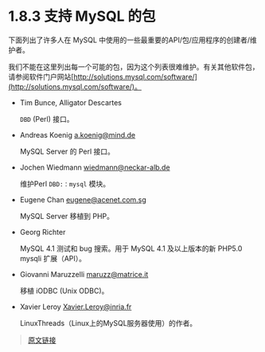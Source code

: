 # 1.8.3 支持 MySQL 的包

下面列出了许多人在 MySQL 中使用的一些最重要的API/包/应用程序的创建者/维护者。

我们不能在这里列出每一个可能的包，因为这个列表很难维护。有关其他软件包，请参阅软件门户网站[http://solutions.mysql.com/software/](http://solutions.mysql.com/software/)。

- Tim Bunce, Alligator Descartes

  `DBD` (Perl) 接口。

- Andreas Koenig <a.koenig@mind.de>

  MySQL Server 的 Perl 接口。

- Jochen Wiedmann <wiedmann@neckar-alb.de>

  维护Perl `DBD:：mysql` 模块。

- Eugene Chan <eugene@acenet.com.sg>

  MySQL Server 移植到 PHP。

- Georg Richter

  MySQL 4.1 测试和 bug 搜索。用于 MySQL 4.1 及以上版本的新 PHP5.0 mysqli 扩展（API）。

- Giovanni Maruzzelli <maruzz@matrice.it>

  移植 iODBC (Unix ODBC)。

- Xavier Leroy <Xavier.Leroy@inria.fr>

  LinuxThreads（Linux上的MySQL服务器使用）的作者。

> [原文链接](https://dev.mysql.com/doc/refman/8.0/en/packages.html)
